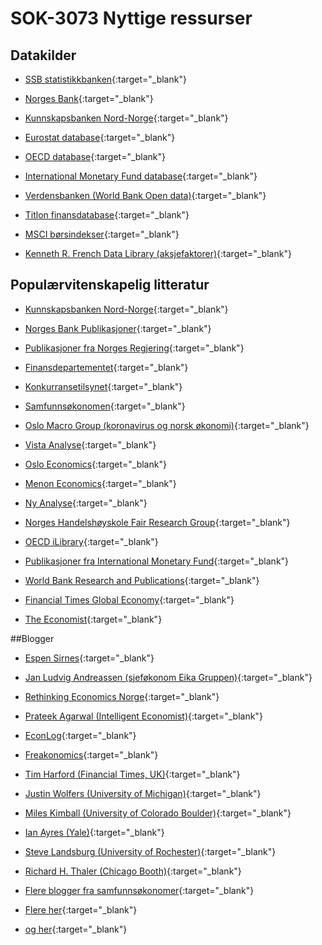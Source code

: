 # SOK-3073 Nyttige ressurser  

## Datakilder  

- [SSB statistikkbanken](https://www.ssb.no/statbank/){:target="_blank"}

- [Norges Bank](https://www.norges-bank.no/tema/Statistikk/){:target="_blank"}

- [Kunnskapsbanken Nord-Norge](https://telleren.kbnn.no/){:target="_blank"}

- [Eurostat database](https://ec.europa.eu/eurostat/data/database){:target="_blank"}

- [OECD database](https://data.oecd.org/){:target="_blank"}

- [International Monetary Fund database](https://www.imf.org/en/Data){:target="_blank"}

- [Verdensbanken (World Bank Open data)](https://data.worldbank.org/){:target="_blank"}

- [Titlon finansdatabase](https://titlon.uit.no/){:target="_blank"}

- [MSCI børsindekser](https://www.msci.com/end-of-day-data-search){:target="_blank"}

- [Kenneth R. French Data Library (aksjefaktorer)](https://mba.tuck.dartmouth.edu/pages/faculty/ken.french/data_library.html){:target="_blank"}





## Populærvitenskapelig litteratur

- [Kunnskapsbanken Nord-Norge](https://www.kbnn.no/){:target="_blank"}

- [Norges Bank Publikasjoner](https://www.norges-bank.no/aktuelt/nyheter-og-hendelser/?tab=publication&newstype=0&year=0&p=10){:target="_blank"}

- [Publikasjoner fra Norges Regjering](https://www.regjeringen.no/no/id4/){:target="_blank"}

- [Finansdepartementet](https://www.regjeringen.no/no/dep/fin/id216/){:target="_blank"}

- [Konkurransetilsynet](https://konkurransetilsynet.no/artikler-og-innlegg/){:target="_blank"}

- [Samfunnsøkonomen](https://samfunnsokonomene.no/samfunnsokonomen/){:target="_blank"}

- [Oslo Macro Group (koronavirus og norsk økonomi)](https://sites.google.com/site/oslomacro/covid-19){:target="_blank"}

- [Vista Analyse](https://vista-analyse.no/no/publikasjoner/){:target="_blank"}

- [Oslo Economics](https://osloeconomics.no/aktuelt/publikasjoner/){:target="_blank"}

- [Menon Economics](https://www.menon.no/publikasjoner/){:target="_blank"}

- [Ny Analyse](https://www.nyanalyse.no/publikasjoner){:target="_blank"}

- [Norges Handelshøyskole Fair Research Group](https://www.nhh.no/en/research-centres/fair/media/){:target="_blank"}


- [OECD iLibrary](https://www.oecd-ilibrary.org/?_ga=2.169009185.1025145744.1624962880-1319474104.1624962880){:target="_blank"}

- [Publikasjoner fra International Monetary Fund](https://www.imf.org/en/Publications){:target="_blank"}

- [World Bank Research and Publications](https://www.worldbank.org/en/research){:target="_blank"}

- [Financial Times Global Economy](https://www.ft.com/global-economy){:target="_blank"}


- [The Economist](https://www.economist.com/){:target="_blank"}


##Blogger  

- [Espen Sirnes](http://espensirnes.blogspot.com/){:target="_blank"}

- [Jan Ludvig Andreassen (sjeføkonom Eika Gruppen)](https://jansblogg.eika.no/om/){:target="_blank"}

- [Rethinking Economics Norge](https://rethinkeconomics.no/blogg/){:target="_blank"}

- [Prateek Agarwal (Intelligent Economist)](https://www.intelligenteconomist.com/economics-blogs/){:target="_blank"}

- [EconLog](https://www.econlib.org/econlog/){:target="_blank"}

- [Freakonomics](https://freakonomics.com//){:target="_blank"}

- [Tim Harford (Financial Times, UK)](https://timharford.com/article/){:target="_blank"}

- [Justin Wolfers (University of Michigan)](https://users.nber.org/~jwolfers/popular.php){:target="_blank"}

- [Miles Kimball (University of Colorado Boulder)](https://blog.supplysideliberal.com/){:target="_blank"}

- [Ian Ayres (Yale)](https://ianayres.yale.edu/articles-and-writing/popular-press-publications){:target="_blank"}

- [Steve Landsburg (University of Rochester)](http://www.thebigquestions.com/blog/){:target="_blank"}

- [Richard H. Thaler (Chicago Booth)](https://faculty.chicagobooth.edu/richard-thaler/opeds){:target="_blank"}

- [Flere blogger fra samfunnsøkonomer](https://inomics.com/advice/the-top-economics-blogs-50151){:target="_blank"}

- [Flere her](https://www.intelligenteconomist.com/economics-blogs/){:target="_blank"}

- [og her](https://blog.feedspot.com/economics_blogs/){:target="_blank"}









